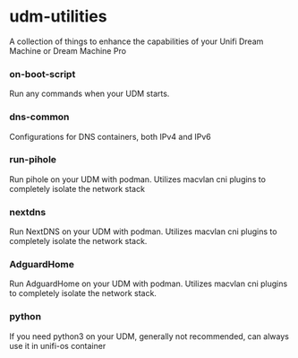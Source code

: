 # udm-utilities
A collection of things to enhance the capabilities of your Unifi Dream Machine or Dream Machine Pro

### on-boot-script
Run any commands when your UDM starts.

### dns-common
Configurations for DNS containers, both IPv4 and IPv6

### run-pihole
Run pihole on your UDM with podman.  Utilizes macvlan cni plugins to completely isolate the network stack

### nextdns
Run NextDNS on your UDM with podman.  Utilizes macvlan cni plugins to completely isolate the network stack.

### AdguardHome
Run AdguardHome on your UDM with podman.  Utilizes macvlan cni plugins to completely isolate the network stack.

### python
If you need python3 on your UDM, generally not recommended, can always use it in unifi-os container
